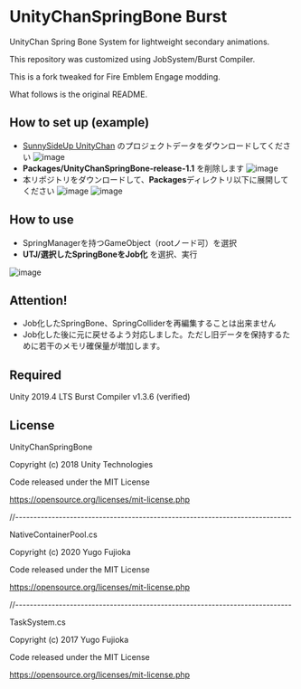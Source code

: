 # UnityChanSpringBone Burst
UnityChan Spring Bone System for lightweight secondary animations.

This repository was customized using JobSystem/Burst Compiler.

This is a fork tweaked for Fire Emblem Engage modding.

What follows is the original README.

## How to set up (example)

- [SunnySideUp UnityChan](https://unity-chan.com/contents/news/3878/) のプロジェクトデータをダウンロードしてください
![image](https://user-images.githubusercontent.com/57246289/90631247-5854a680-e25d-11ea-8ab8-be3147681e29.png)
- **Packages/UnityChanSpringBone-release-1.1** を削除します
![image](https://user-images.githubusercontent.com/57246289/90631366-981b8e00-e25d-11ea-80b0-c28adacea6b4.png)
- 本リポジトリをダウンロードして、**Packages**ディレクトリ以下に展開してください
![image](https://user-images.githubusercontent.com/57246289/90633807-aff51100-e261-11ea-9e3d-ff898adaba33.png)
![image](https://user-images.githubusercontent.com/57246289/90633717-7f14dc00-e261-11ea-9b77-9b1cc085cd39.png)

## How to use

- SpringManagerを持つGameObject（rootノード可）を選択
- **UTJ/選択したSpringBoneをJob化** を選択、実行

![image](https://user-images.githubusercontent.com/57246289/90634062-1a0db600-e262-11ea-998a-c7f239a09ef0.png)


## Attention!

- Job化したSpringBone、SpringColliderを再編集することは出来ません
- Job化した後に元に戻せるよう対応しました。ただし旧データを保持するために若干のメモリ確保量が増加します。



## Required

Unity 2019.4 LTS
Burst Compiler v1.3.6 (verified)



## License

UnityChanSpringBone

Copyright (c) 2018 Unity Technologies

Code released under the MIT License

https://opensource.org/licenses/mit-license.php

//----------------------------------------------------------------------------

NativeContainerPool.cs

Copyright (c) 2020 Yugo Fujioka

Code released under the MIT License

https://opensource.org/licenses/mit-license.php

//----------------------------------------------------------------------------

TaskSystem.cs

Copyright (c) 2017 Yugo Fujioka

Code released under the MIT License

https://opensource.org/licenses/mit-license.php
